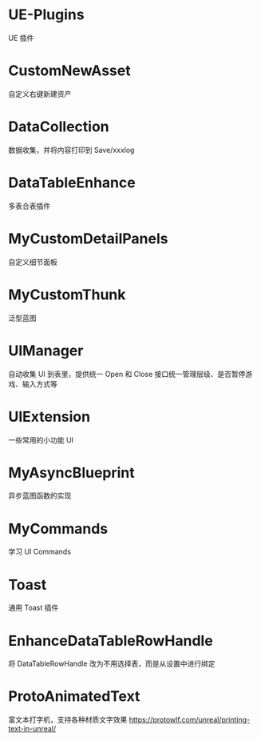 # UE-Plugins

UE 插件

# CustomNewAsset

自定义右键新建资产

# DataCollection

数据收集，并将内容打印到 Save/xxxlog

# DataTableEnhance

多表合表插件

# MyCustomDetailPanels

自定义细节面板

# MyCustomThunk

泛型蓝图

# UIManager

自动收集 UI 到表里，提供统一 Open 和 Close 接口统一管理层级、是否暂停游戏、输入方式等

# UIExtension

一些常用的小功能 UI

# MyAsyncBlueprint

异步蓝图函数的实现

# MyCommands

学习 UI Commands

# Toast

通用 Toast 插件

# EnhanceDataTableRowHandle

将 DataTableRowHandle 改为不用选择表，而是从设置中进行绑定

# ProtoAnimatedText

富文本打字机，支持各种材质文字效果
https://protowlf.com/unreal/printing-text-in-unreal/
